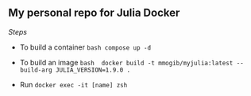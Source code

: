 ## My personal repo for Julia Docker

*Steps*

* To build a container ```bash compose up -d ```

* To build an image ```bash  docker build -t mmogib/myjulia:latest --build-arg JULIA_VERSION=1.9.0 . ```

* Run ```docker exec -it [name] zsh```


